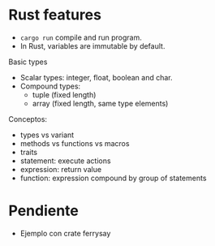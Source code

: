 
# Rust features

* `cargo run` compile and run program.
* In Rust, variables are immutable by default.

Basic types
* Scalar types: integer, float, boolean and char.
* Compound types:
    * tuple (fixed length)
    * array (fixed length, same type elements)

Conceptos:
* types vs variant
* methods vs functions vs macros
* traits
* statement: execute actions
* expression: return value
* function: expression compound by group of statements

# Pendiente

* Ejemplo con crate ferrysay
